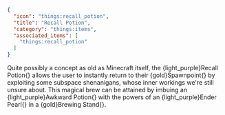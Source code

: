```json
{
  "icon": "things:recall_potion",
  "title": "Recall Potion",
  "category": "things:items",
  "associated_items": [
    "things:recall_potion"
  ]
}
```

Quite possibly a concept as old as Minecraft itself, the {light_purple}Recall Potion{} allows the user to instantly
return to their {gold}Spawnpoint{} by exploiting some subspace shenanigans, whose inner workings we're still unsure
about. This magical brew can be attained by imbuing an {light_purple}Awkward Potion{} with the powers of an
{light_purple}Ender Pearl{} in a {gold}Brewing Stand{}.